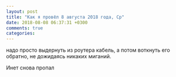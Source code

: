 ```yaml
---
layout: post
title: "Как я провёл 8 августа 2018 года, Ср"
date: 2018-08-08 06:37:31 +0300
comments: true
categories: 
---
```


надо просто выдернуть из роутера кабель, а потом воткнуть его обратно, не дожидаясь никаких миганий.

Инет снова пропал